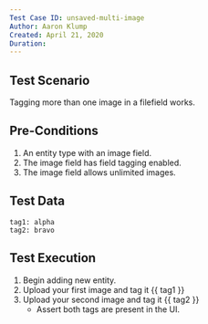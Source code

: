 ```yaml
---
Test Case ID: unsaved-multi-image
Author: Aaron Klump
Created: April 21, 2020
Duration:
---
```

## Test Scenario

Tagging more than one image in a filefield works.

## Pre-Conditions

1. An entity type with an image field.
1. The image field has field tagging enabled.
1. The image field allows unlimited images.

## Test Data

    tag1: alpha
    tag2: bravo

## Test Execution

1. Begin adding new entity.
1. Upload your first image and tag it {{ tag1 }}
1. Upload your second image and tag it {{ tag2 }}
    - Assert both tags are present in the UI.
